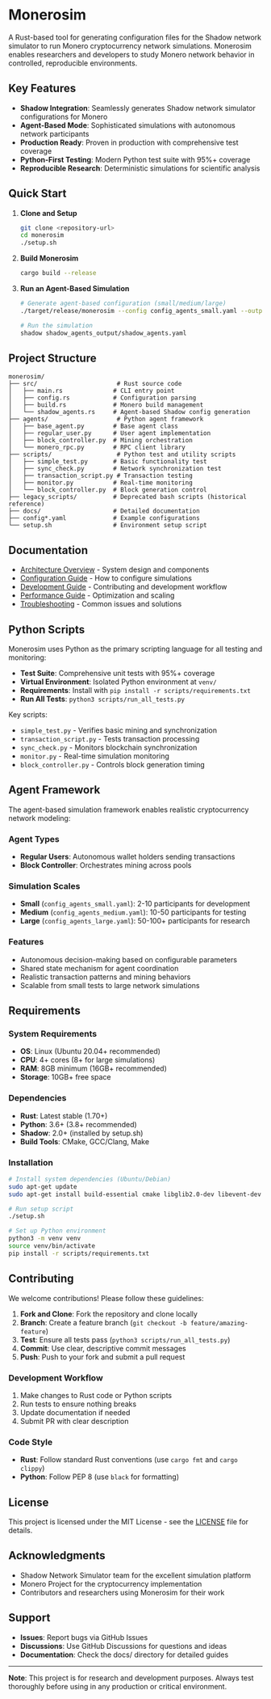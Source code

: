 # Monerosim

A Rust-based tool for generating configuration files for the Shadow network simulator to run Monero cryptocurrency network simulations. Monerosim enables researchers and developers to study Monero network behavior in controlled, reproducible environments.

## Key Features

- **Shadow Integration**: Seamlessly generates Shadow network simulator configurations for Monero
- **Agent-Based Mode**: Sophisticated simulations with autonomous network participants
- **Production Ready**: Proven in production with comprehensive test coverage
- **Python-First Testing**: Modern Python test suite with 95%+ coverage
- **Reproducible Research**: Deterministic simulations for scientific analysis

## Quick Start

1. **Clone and Setup**
   ```bash
   git clone <repository-url>
   cd monerosim
   ./setup.sh
   ```

2. **Build Monerosim**
   ```bash
   cargo build --release
   ```

3. **Run an Agent-Based Simulation**
   ```bash
   # Generate agent-based configuration (small/medium/large)
   ./target/release/monerosim --config config_agents_small.yaml --output shadow_agents_output
   
   # Run the simulation
   shadow shadow_agents_output/shadow_agents.yaml
   ```

## Project Structure

```
monerosim/
├── src/                      # Rust source code
│   ├── main.rs              # CLI entry point
│   ├── config.rs            # Configuration parsing
│   ├── build.rs             # Monero build management
│   └── shadow_agents.rs     # Agent-based Shadow config generation
├── agents/                   # Python agent framework
│   ├── base_agent.py        # Base agent class
│   ├── regular_user.py      # User agent implementation
│   ├── block_controller.py  # Mining orchestration
│   └── monero_rpc.py        # RPC client library
├── scripts/                  # Python test and utility scripts
│   ├── simple_test.py       # Basic functionality test
│   ├── sync_check.py        # Network synchronization test
│   ├── transaction_script.py # Transaction testing
│   ├── monitor.py           # Real-time monitoring
│   └── block_controller.py  # Block generation control
├── legacy_scripts/          # Deprecated bash scripts (historical reference)
├── docs/                    # Detailed documentation
├── config*.yaml             # Example configurations
└── setup.sh                 # Environment setup script
```

## Documentation

- [Architecture Overview](docs/ARCHITECTURE.md) - System design and components
- [Configuration Guide](docs/CONFIGURATION.md) - How to configure simulations
- [Development Guide](docs/DEVELOPMENT.md) - Contributing and development workflow
- [Performance Guide](docs/PERFORMANCE.md) - Optimization and scaling
- [Troubleshooting](docs/TROUBLESHOOTING.md) - Common issues and solutions

## Python Scripts

Monerosim uses Python as the primary scripting language for all testing and monitoring:

- **Test Suite**: Comprehensive unit tests with 95%+ coverage
- **Virtual Environment**: Isolated Python environment at `venv/`
- **Requirements**: Install with `pip install -r scripts/requirements.txt`
- **Run All Tests**: `python3 scripts/run_all_tests.py`

Key scripts:
- `simple_test.py` - Verifies basic mining and synchronization
- `transaction_script.py` - Tests transaction processing
- `sync_check.py` - Monitors blockchain synchronization
- `monitor.py` - Real-time simulation monitoring
- `block_controller.py` - Controls block generation timing

## Agent Framework

The agent-based simulation framework enables realistic cryptocurrency network modeling:

### Agent Types
- **Regular Users**: Autonomous wallet holders sending transactions
- **Block Controller**: Orchestrates mining across pools

### Simulation Scales
- **Small** (`config_agents_small.yaml`): 2-10 participants for development
- **Medium** (`config_agents_medium.yaml`): 10-50 participants for testing
- **Large** (`config_agents_large.yaml`): 50-100+ participants for research

### Features
- Autonomous decision-making based on configurable parameters
- Shared state mechanism for agent coordination
- Realistic transaction patterns and mining behaviors
- Scalable from small tests to large network simulations

## Requirements

### System Requirements
- **OS**: Linux (Ubuntu 20.04+ recommended)
- **CPU**: 4+ cores (8+ for large simulations)
- **RAM**: 8GB minimum (16GB+ recommended)
- **Storage**: 10GB+ free space

### Dependencies
- **Rust**: Latest stable (1.70+)
- **Python**: 3.6+ (3.8+ recommended)
- **Shadow**: 2.0+ (installed by setup.sh)
- **Build Tools**: CMake, GCC/Clang, Make

### Installation
```bash
# Install system dependencies (Ubuntu/Debian)
sudo apt-get update
sudo apt-get install build-essential cmake libglib2.0-dev libevent-dev libigraph-dev

# Run setup script
./setup.sh

# Set up Python environment
python3 -m venv venv
source venv/bin/activate
pip install -r scripts/requirements.txt
```

## Contributing

We welcome contributions! Please follow these guidelines:

1. **Fork and Clone**: Fork the repository and clone locally
2. **Branch**: Create a feature branch (`git checkout -b feature/amazing-feature`)
3. **Test**: Ensure all tests pass (`python3 scripts/run_all_tests.py`)
4. **Commit**: Use clear, descriptive commit messages
5. **Push**: Push to your fork and submit a pull request

### Development Workflow
1. Make changes to Rust code or Python scripts
2. Run tests to ensure nothing breaks
3. Update documentation if needed
4. Submit PR with clear description

### Code Style
- **Rust**: Follow standard Rust conventions (use `cargo fmt` and `cargo clippy`)
- **Python**: Follow PEP 8 (use `black` for formatting)

## License

This project is licensed under the MIT License - see the [LICENSE](LICENSE) file for details.

## Acknowledgments

- Shadow Network Simulator team for the excellent simulation platform
- Monero Project for the cryptocurrency implementation
- Contributors and researchers using Monerosim for their work

## Support

- **Issues**: Report bugs via GitHub Issues
- **Discussions**: Use GitHub Discussions for questions and ideas
- **Documentation**: Check the docs/ directory for detailed guides

---

**Note**: This project is for research and development purposes. Always test thoroughly before using in any production or critical environment.
